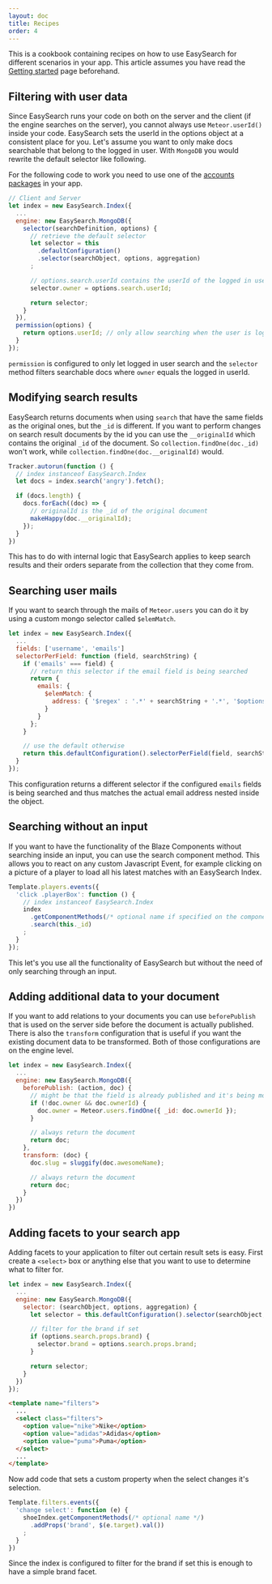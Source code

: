 ```yaml
---
layout: doc
title: Recipes
order: 4
---
```


This is a cookbook containing recipes on how to use EasySearch for different scenarios in your app.
This article assumes you have read the [Getting started](../../getting-started/) page beforehand.

## Filtering with user data

Since EasySearch runs your code on both on the server and the client (if the engine searches on the server), you cannot always use
`Meteor.userId()` inside your code. EasySearch sets the userId in the options object at a consistent place for you. Let's assume you want
to only make docs searchable that belong to the logged in user. With `MongoDB` you would rewrite the default selector like following.

For the following code to work you need to use one of the [accounts packages](https://atmospherejs.com/packages/accounts) in your app.

```javascript
// Client and Server
let index = new EasySearch.Index({
  ...
  engine: new EasySearch.MongoDB({
    selector(searchDefinition, options) {
      // retrieve the default selector
      let selector = this
        .defaultConfiguration()
        .selector(searchObject, options, aggregation)
      ;

      // options.search.userId contains the userId of the logged in user
      selector.owner = options.search.userId;

      return selector;
    }
  }),
  permission(options) {
    return options.userId; // only allow searching when the user is logged in
  }
});
```

`permission` is configured to only let logged in user search and the `selector` method filters searchable docs where `owner` equals the
logged in userId.

## Modifying search results

EasySearch returns documents when using `search` that have the same fields as the original ones, but the `_id` is different.
If you want to perform changes on search result documents by the id you can use the `__originalId` which contains the original `_id`
of the document. So `collection.findOne(doc._id)` won't work, while `collection.findOne(doc.__originalId)` would.

```Javascript
Tracker.autorun(function () {
  // index instanceof EasySearch.Index
  let docs = index.search('angry').fetch();

  if (docs.length) {
    docs.forEach((doc) => {
      // originalId is the _id of the original document
      makeHappy(doc.__originalId);
    });
  }
})

```

This has to do with internal logic that EasySearch applies to keep search results and their orders separate from the collection that
they come from.

## Searching user mails

If you want to search through the mails of `Meteor.users` you can do it by using a custom mongo selector called `$elemMatch`.

```javascript
let index = new EasySearch.Index({
  ...
  fields: ['username', 'emails']
  selectorPerField: function (field, searchString) {
    if ('emails' === field) {
      // return this selector if the email field is being searched
      return {
        emails: {
          $elemMatch: {
            address: { '$regex' : '.*' + searchString + '.*', '$options' : 'i' }
          }
        }
      };
    }

    // use the default otherwise
    return this.defaultConfiguration().selectorPerField(field, searchString);
  }
});
```

This configuration returns a different selector if the configured `emails` fields is being searched and thus matches the actual email
address nested inside the object.

## Searching without an input

If you want to have the functionality of the Blaze Components without searching inside an input, you can use the search component method.
This allows you to react on any custom Javascript Event, for example clicking on a picture of a player to load all his latest matches with an EasySearch Index.

```Javascript
Template.players.events({
  'click .playerBox': function () {
    // index instanceof EasySearch.Index
    index
      .getComponentMethods(/* optional name if specified on the components */)
      .search(this._id)
    ;
  }
});
```

This let's you use all the functionality of EasySearch but without the need of only searching through an input.

## Adding additional data to your document

If you want to add relations to your documents you can use `beforePublish` that is used on the server side before the document is actually published. There is also the `transform` configuration that is useful if you want the existing document data to be transformed. Both of those configurations are on the engine level.

```javascript
let index = new EasySearch.Index({
  ...
  engine: new EasySearch.MongoDB({
    beforePublish: (action, doc) {
      // might be that the field is already published and it's being modified
      if (!doc.owner && doc.ownerId) {
        doc.owner = Meteor.users.findOne({ _id: doc.ownerId });
      }

      // always return the document
      return doc;
    },
    transform: (doc) {
      doc.slug = sluggify(doc.awesomeName);

      // always return the document
      return doc;
    }
  })
})
```

## Adding facets to your search app

Adding facets to your application to filter out certain result sets is easy. First create a `<select>` box or anything else
that you want to use to determine what to filter for.

```Javascript
let index = new EasySearch.Index({
  ...
  engine: new EasySearch.MongoDB({
    selector: (searchObject, options, aggregation) {
      let selector = this.defaultConfiguration().selector(searchObject, options, aggregation);

      // filter for the brand if set
      if (options.search.props.brand) {
        selector.brand = options.search.props.brand;
      }

      return selector;
    }
  })
});
```

```html
<template name="filters">
  ...
  <select class="filters">
    <option value="nike">Nike</option>
    <option value="adidas">Adidas</option>
    <option value="puma">Puma</option>
  </select>
  ...
</template>
```

Now add code that sets a custom property when the select changes it's selection.

```javascript
Template.filters.events({
  'change select': function (e) {
    shoeIndex.getComponentMethods(/* optional name */)
      .addProps('brand', $(e.target).val())
    ;
  }
})
```

Since the index is configured to filter for the brand if set this is enough to have a simple brand facet.
